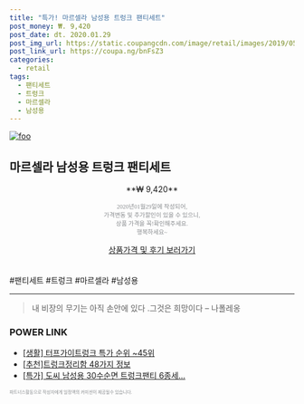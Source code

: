 ```yaml
--- 
title: "특가! 마르셀라 남성용 트렁크 팬티세트" 
post_money: ₩. 9,420 
post_date: dt. 2020.01.29 
post_img_url: https://static.coupangcdn.com/image/retail/images/2019/05/28/13/0/9296d596-3296-4812-a5b1-a5e660257442.jpg 
post_link_url: https://coupa.ng/bnFsZ3 
categories: 
  - retail 
tags: 
  - 팬티세트 
  - 트렁크 
  - 마르셀라 
  - 남성용 
--- 
```

[![foo](https://static.coupangcdn.com/image/retail/images/2019/05/28/13/0/9296d596-3296-4812-a5b1-a5e660257442.jpg)](https://coupa.ng/bnFsZ3) 

## 마르셀라 남성용 트렁크 팬티세트 
<p style="text-align: center;">**₩ 9,420**</p> 
<p style="text-align: center;"><span style="color: #898c8f; font-family: Georgia,Times,serif; font-size: 0.75em;">2020년01월29일에 작성되어, <br>가격변동 및 추가할인이 있을 수 있으니,<br> 상품 가격을 꼭!확인해주세요.<br>행복하세요~</span> 
</p>	 
<div markdown="0" style="text-align: center;"><a href="https://coupa.ng/bnFsZ3" class="btn btn--success">상품가격 및 후기 보러가기</a></div> 
<br><br> 
  #팬티세트 #트렁크 #마르셀라 #남성용 
<hr> 

> 내 비장의 무기는 아직 손안에 있다 .그것은 희망이다 – 나폴레옹 


### POWER LINK

* <a href="https://blog.naver.com/sakai111/221786751896" target="_blank"> [생활] 터프가이트렁크 특가 순위 ~45위</a>
* <a href="https://blog.naver.com/fasyy4321/221790673180" target="_blank">[추천]트렁크정리함 48가지 정보</a>
* <a href="https://blog.naver.com/sakai111/221790172614" target="_blank">[특가] 도씨 남성용 30수순면 트렁크팬티 6종세...</a>

<span style="color: #898c8f; font-family: Georgia,Times,serif; font-size: 0.55em;">파트너스활동으로 작성자에게 일정액의 커미션이 제공될수 있습니다.</span> 
